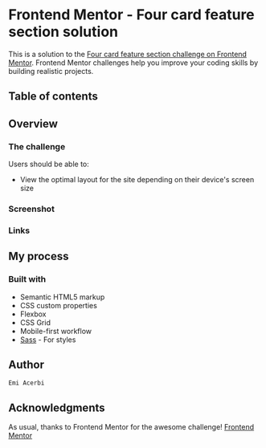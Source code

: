 # Frontend Mentor - Four card feature section solution

This is a solution to the [Four card feature section challenge on Frontend Mentor](https://www.frontendmentor.io/challenges/four-card-feature-section-weK1eFYK). Frontend Mentor challenges help you improve your coding skills by building realistic projects. 

## Table of contents

## Overview

### The challenge

Users should be able to:

- View the optimal layout for the site depending on their device's screen size

### Screenshot

<!-- ![](./screenshot.jpg) -->

### Links

<!-- - Live Site URL: [Link](https://emiacerbi.github.io/four-card-feature-section/) -->

## My process

### Built with

- Semantic HTML5 markup
- CSS custom properties
- Flexbox
- CSS Grid
- Mobile-first workflow
- [Sass](https://sass-lang.com/) - For styles

## Author

`Emi Acerbi`

## Acknowledgments

As usual, thanks to Frontend Mentor for the awesome challenge! [Frontend Mentor](https://www.frontendmentor.io/)


